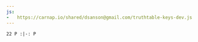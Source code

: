 ```yaml
---
js:
-   https://carnap.io/shared/dsanson@gmail.com/truthtable-keys-dev.js
---
```



```{.TruthTable .Validity options="nocounterexample turnstilemark" points=10}
22 P :|-: P
```
